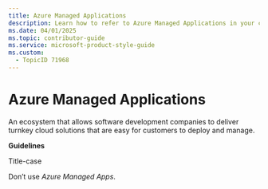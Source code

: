 ```yaml
---
title: Azure Managed Applications
description: Learn how to refer to Azure Managed Applications in your content.
ms.date: 04/01/2025
ms.topic: contributor-guide
ms.service: microsoft-product-style-guide
ms.custom:
  - TopicID 71968
---
```



# Azure Managed Applications

An ecosystem that allows software development companies to deliver turnkey cloud solutions that are easy for customers to deploy and manage.  

**Guidelines**  

Title-case  

Don’t use *Azure Managed Apps*.  

